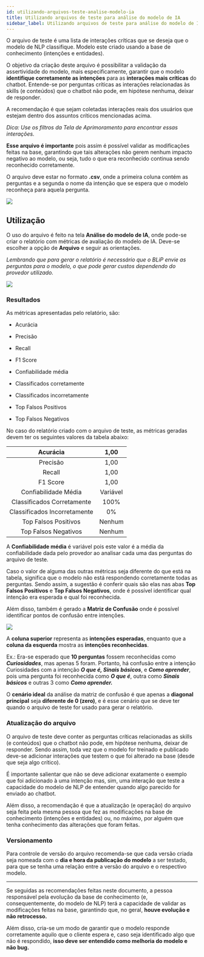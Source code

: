 ```yaml
---
id: utilizando-arquivos-teste-analise-modelo-ia
title: Utilizando arquivos de teste para análise do modelo de IA
sidebar_label: Utilizando arquivos de teste para análise do modelo de IA
---
```


O arquivo de teste é uma lista de interações críticas que se deseja que o modelo de NLP classifique. Modelo este criado usando a base de conhecimento (intenções e entidades).

O objetivo da criação deste arquivo é possibilitar a validação da assertividade do modelo, mais especificamente, garantir que o modelo **identifique corretamente as intenções** para as **interações mais críticas** do chatbot. Entende-se por perguntas críticas as interações relacionadas às skills (e conteúdos) que o chatbot não pode, em hipótese nenhuma, deixar de responder.

A recomendação é que sejam coletadas interações reais dos usuários que estejam dentro dos assuntos críticos mencionadas acima.

*Dica: Use os filtros da Tela de Aprimoramento para encontrar essas interações.*

**Esse arquivo é importante** pois assim é possível validar as modificações feitas na base, garantindo que tais alterações não gerem nenhum impacto negativo ao modelo, ou seja, tudo o que era reconhecido continua sendo reconhecido corretamente.

O arquivo deve estar no formato **.csv**, onde a primeira coluna contém as perguntas e a segunda o nome da intenção que se espera que o modelo reconheça para aquela pergunta.

![](/img/ai/nlp/utilizando-arquivos-teste-analise-modelo-ia-01.png)

## Utilização

O uso do arquivo é feito na tela **Análise do modelo de IA**, onde pode-se criar o relatório com métricas de avaliação do modelo de IA. Deve-se escolher a opção de **Arquivo** e seguir as orientações.

*Lembrando que para gerar o relatório é necessário que o BLiP envie as perguntas para o modelo, o que pode gerar custos dependendo do provedor utilizado.*

![](/img/ai/nlp/utilizando-arquivos-teste-analise-modelo-ia-02.png)

### Resultados

As métricas apresentadas pelo relatório, são:

- Acurácia

- Precisão

-  Recall

-  F1 Score

-  Confiabilidade média

-  Classificados corretamente

-  Classificados incorretamente

-  Top Falsos Positivos

-  Top Falsos Negativos

No caso do relatório criado com o arquivo de teste, as métricas geradas devem ter os seguintes valores da tabela abaixo:


|           Acurácia           	|   1,00   	|
|:----------------------------:	|:--------:	|
|           Precisão           	|   1,00   	|
|            Recall            	|   1,00   	|
|           F1 Score           	|   1,00   	|
|     Confiabilidade Média     	| Variável 	|
|  Classificados Corretamente  	|   100%   	|
| Classificados Incorretamente 	|    0%    	|
|     Top Falsos Positivos     	|  Nenhum  	|
|     Top Falsos Negativos     	|  Nenhum  	|


A **Confiabilidade média** é variável pois este valor é a média da confiabilidade dada pelo provedor ao analisar cada uma das perguntas do arquivo de teste.

Caso o valor de alguma das outras métricas seja diferente do que está na tabela, significa que o modelo não está respondendo corretamente todas as perguntas. Sendo assim, a sugestão é conferir quais são elas nas abas **Top Falsos Positivos** e **Top Falsos Negativos**, onde é possível identificar qual intenção era esperada e qual foi reconhecida.

Além disso, também é gerado a **Matriz de Confusão** onde é possível identificar pontos de confusão entre intenções.

![](/img/ai/nlp/utilizando-arquivos-teste-analise-modelo-ia-03.png)

A **coluna superior** representa as **intenções esperadas**, enquanto que a **coluna da esquerda** mostra as **intenções reconhecidas**. 

Ex.: Era-se esperado que **10 perguntas** fossem reconhecidas como ***Curiosidades***, mas apenas 5 foram. Portanto, há confusão entre a intenção Curiosidades com a intenção ***O que é, Sinais básicos***, e ***Como aprender***, pois uma pergunta foi reconhecida como ***O que é***, outra como ***Sinais básicos*** e outras 3 como ***Como aprender.***

O **cenário ideal** da análise da matriz de confusão é que apenas a **diagonal principal** seja **diferente de 0 (zero)**, e é esse cenário que se deve ter quando o arquivo de teste for usado para gerar o relatório.

### Atualização do arquivo

O arquivo de teste deve conter as perguntas críticas relacionadas as skills (e conteúdos) que o chatbot não pode, em hipótese nenhuma, deixar de responder. Sendo assim, toda vez que o modelo for treinado e publicado deve-se adicionar interações que testem o que foi alterado na base (desde que seja algo crítico).

É importante salientar que não se deve adicionar exatamente o exemplo que foi adicionado à uma intenção mas, sim, uma interação que teste a capacidade do modelo de NLP de entender quando algo parecido for enviado ao chatbot.

Além disso, a recomendação é que a atualização (e operação) do arquivo seja feita pela mesma pessoa que fez as modificações na base de conhecimento (intenções e entidades) ou, no máximo, por alguém que tenha conhecimento das alterações que foram feitas.

### Versionamento

Para controle de versão do arquivo recomenda-se que cada versão criada seja nomeada com o **dia e hora da publicação do modelo** a ser testado, para que se tenha uma relação entre a versão do arquivo e o respectivo modelo.

-----

Se seguidas as recomendações feitas neste documento, a pessoa responsável pela evolução da base de conhecimento (e, consequentemente, do modelo de NLP) terá a capacidade de validar as modificações feitas na base, garantindo que, no geral, **houve evolução e não retrocesso.**

Além disso, cria-se um modo de garantir que o modelo responde corretamente aquilo que o cliente espera e, caso seja identificado algo que não é respondido, **isso deve ser entendido como melhoria do modelo e não bug.**